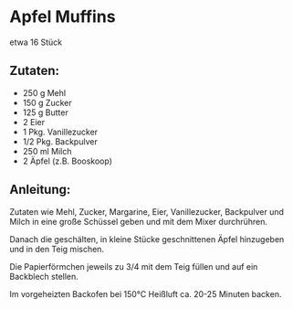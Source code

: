 Apfel Muffins
===
etwa 16 Stück

Zutaten:
---
- 250 g Mehl
- 150 g Zucker
- 125 g Butter
- 2  Eier
- 1 Pkg. Vanillezucker
- 1/2 Pkg. Backpulver
- 250 ml Milch
- 2  Äpfel (z.B. Booskoop)

Anleitung:
---
Zutaten wie Mehl, Zucker, Margarine, Eier, Vanillezucker, Backpulver und Milch in eine große Schüssel geben und mit dem Mixer durchrühren.

Danach die geschälten, in kleine Stücke geschnittenen Äpfel hinzugeben und in den Teig mischen.

Die Papierförmchen jeweils zu 3/4 mit dem Teig füllen und auf ein Backblech stellen.

Im vorgeheizten Backofen bei 150°C Heißluft ca. 20-25 Minuten backen.